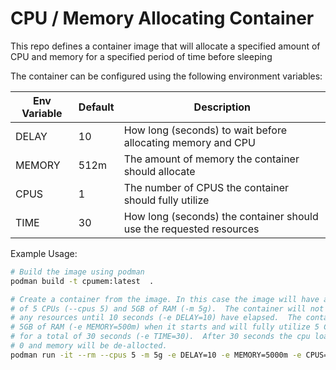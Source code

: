 # CPU / Memory Allocating Container

This repo defines a container image that will allocate a specified amount of CPU and memory for a specified period of time before sleeping

The container can be configured using the following environment variables:

| Env Variable| Default | Description |
| ----------- | ------- | -------------------------------------------------------------------- |
| DELAY       | 10      |  How long (seconds) to wait before allocating memory and CPU         |
| MEMORY      | 512m    | The amount of memory the container should allocate                   |
| CPUS        | 1       |  The number of CPUS the container should fully utilize               |
| TIME        | 30      |  How long (seconds) the container should use the requested resources |



Example Usage:

```bash
# Build the image using podman
podman build -t cpumem:latest  .

# Create a container from the image. In this case the image will have a max
# of 5 CPUs (--cpus 5) and 5GB of RAM (-m 5g).  The container will not allocate 
# any resources until 10 seconds (-e DELAY=10) have elapsed.  The container will allocate 
# 5GB of RAM (-e MEMORY=500m) when it starts and will fully utilize 5 CPUS (-e CPUS=5)
# for a total of 30 seconds (-e TIME=30).  After 30 seconds the cpu load will return to
# 0 and memory will be de-allocted.
podman run -it --rm --cpus 5 -m 5g -e DELAY=10 -e MEMORY=5000m -e CPUS=5 -e TIME=30  cpumem:latest 
```
